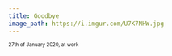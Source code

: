 ```yaml
---
title: Goodbye
image_path: https://i.imgur.com/U7K7NHW.jpg
---
```

<sup><sub>27th of January 2020, at work</sub></sup>
